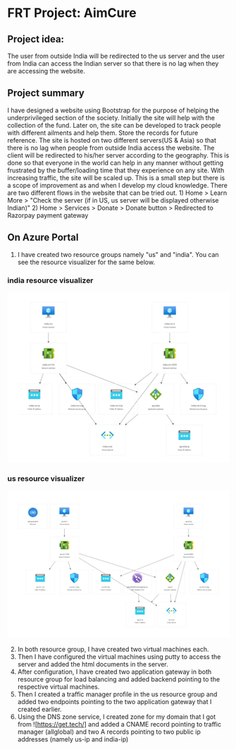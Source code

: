  # FRT Project: AimCure
## Project idea: 
The user from outside India will be redirected to the us server and the user from India can access the Indian server so that there is no lag when they are accessing the website.
## Project summary
I have designed a website using Bootstrap for the purpose of helping the underprivileged section of the society. Initially the site will help with the collection of the fund. Later on, the site can be developed to track people with different ailments and help them. Store the records for future reference. The site is hosted on two different servers(US & Asia) so that there is no lag when people from outside India access the website. The client will be redirected to his/her server according to the geography. This is done so that everyone in the world can help in any manner without getting frustrated by the buffer/loading time that they experience on any site. With increasing traffic, the site will be scaled up. This is a small step but there is a scope of improvement as and when I develop my cloud knowledge. There are two different flows in the website that can be tried out. 1) Home > Learn More > "Check the server (if in US, us server will be displayed otherwise Indian)" 2) Home > Services > Donate > Donate button > Redirected to Razorpay payment gateway
## On Azure Portal
1. I have created two resource groups namely "us" and "india". You can see the resource visualizer for the same below.
### india resource visualizer
![alt text](https://github.com/Cyril-Mathew/AimCure/blob/master/India%20rv.jpeg)
### us resource visualizer
![alt text](https://github.com/Cyril-Mathew/AimCure/blob/master/us%20rv.jpeg)

2. In both resource group, I have created two virtual machines each.
3. Then I have configured the virtual machines using putty to access the server and added the html documents in the server.
4. After configuration, I have created two application gateway in both resource group for load balancing and added backend pointing to the respective virtual machines.
5. Then I created a traffic manager profile in the us resource group and added two endpoints pointing to the two application gateway that I created earlier.
6. Using the DNS zone service, I created zone for my domain that I got from ![https://get.tech/] and added a CNAME record pointing to traffic manager (allglobal) and two A records pointing to two public ip addresses (namely us-ip and india-ip)
